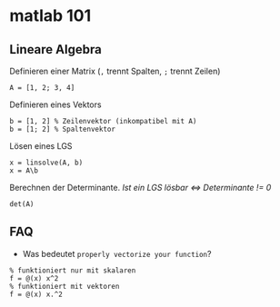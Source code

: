 # matlab 101

## Lineare Algebra

Definieren einer Matrix (`,` trennt Spalten, `;` trennt Zeilen)

```
A = [1, 2; 3, 4]
```

Definieren eines Vektors

```
b = [1, 2] % Zeilenvektor (inkompatibel mit A)
b = [1; 2] % Spaltenvektor
```

Lösen eines LGS

```
x = linsolve(A, b)
x = A\b
```

Berechnen der Determinante. *Ist ein LGS lösbar <=> Determinante != 0*

```
det(A)
```

## FAQ

- Was bedeutet `properly vectorize your function`?
```
% funktioniert nur mit skalaren
f = @(x) x^2
% funktioniert mit vektoren
f = @(x) x.^2
```
